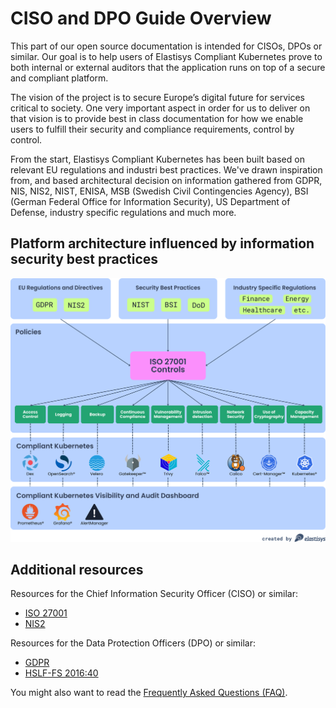 # CISO and DPO Guide Overview

This part of our open source documentation is intended for CISOs, DPOs or similar.
Our goal is to help users of Elastisys Compliant Kubernetes prove to both internal or external auditors that the application runs on top of a secure and compliant platform.

The vision of the project is to secure Europe’s digital future for services critical to society.
One very important aspect in order for us to deliver on that vision is to provide best in class documentation for how we enable users to fulfill their security and compliance requirements, control by control.

From the start, Elastisys Compliant Kubernetes has been built based on relevant EU regulations and industri best practices.
We've drawn inspiration from, and based architectural decision on information gathered from GDPR, NIS, NIS2, NIST, ENISA, MSB (Swedish Civil Contingencies Agency), BSI (German Federal Office for Information Security), US Department of Defense, industry specific regulations and much more.

## Platform architecture influenced by information security best practices

![Platform components of Elastisys Compliant Kubernetes and their information security best practices influences](../img/compliance.svg)

## Additional resources

Resources for the Chief Information Security Officer (CISO) or similar:

- [ISO 27001](./controls/iso-27001.md)
- [NIS2](./nis2.md)

Resources for the Data Protection Officers (DPO) or similar:

- [GDPR](./controls/gdpr.md)
- [HSLF-FS 2016:40](./controls/hslf-fs-201640.md)

You might also want to read the [Frequently Asked Questions (FAQ)](faq.md).
